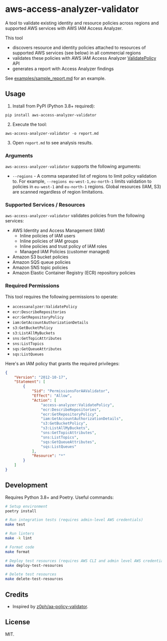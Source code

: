 # aws-access-analyzer-validator

A tool to validate existing identity and resource policies across regions
and supported AWS services with AWS IAM Access Analyzer.

This tool
* discovers resource and identity policies attached to resources of supported
  AWS services (see below) in all commercial regions
* validates these policies with AWS IAM Access Analyzer [ValidatePolicy](https://docs.aws.amazon.com/access-analyzer/latest/APIReference/API_ValidatePolicy.html)
  API
* generates a report with Access Analyzer findings

See [examples/sample_report.md](examples/sample_report.md) for an example.

## Usage

1. Install from PyPI (Python 3.8+ required):

  ```
  pip install aws-access-analyzer-validator
  ```

2. Execute the tool:

  ```
  aws-access-analyzer-validator -o report.md
  ```

3. Open `report.md` to see analysis results.

### Arguments

`aws-access-analyzer-validator` supports the following arguments:

* `--regions` - A comma separated list of regions to limit policy
  validation to. For example, `--regions eu-west-1,eu-north-1` limits
  validation to policies in `eu-west-1` and `eu-north-1` regions. Global
  resources (IAM, S3) are scanned regardless of region limitations.

### Supported Services / Resources

`aws-access-analyzer-validator` validates policies from the following
services:

* AWS Identity and Access Management (IAM)
  * Inline policies of IAM users
  * Inline policies of IAM groups
  * Inline policies and trust policy of IAM roles
  * Managed IAM Policies (customer managed)
* Amazon S3 bucket policies
* Amazon SQS queue policies
* Amazon SNS topic policies
* Amazon Elastic Container Registry (ECR) repository policies

### Required Permissions

This tool requires the following permissions to operate:

* `accessanalyzer:ValidatePolicy`
* `ecr:DescribeRepositories`
* `ecr:GetRepositoryPolicy`
* `iam:GetAccountAuthorizationDetails`
* `s3:GetBucketPolicy`
* `s3:ListAllMyBuckets`
* `sns:GetTopicAttributes`
* `sns:ListTopics`
* `sqs:GetQueueAttributes`
* `sqs:ListQueues`

Here's an IAM policy that grants the required privileges:

```json
{
    "Version": "2012-10-17",
    "Statement": [
        {
            "Sid": "PermissionsForAAValidator",
            "Effect": "Allow",
            "Action": [
                "access-analyzer:ValidatePolicy",
                "ecr:DescribeRepositories",
                "ecr:GetRepositoryPolicy",
                "iam:GetAccountAuthorizationDetails",
                "s3:GetBucketPolicy",
                "s3:ListAllMyBuckets",
                "sns:GetTopicAttributes",
                "sns:ListTopics",
                "sqs:GetQueueAttributes",
                "sqs:ListQueues"
            ],
            "Resource": "*"
        }
    ]
}
```

## Development

Requires Python 3.8+ and Poetry. Useful commands:

```bash
# Setup environment
poetry install

# Run integration tests (requires admin-level AWS credentials)
make test

# Run linters
make -k lint

# Format code
make format

# Deploy test resources (requires AWS CLI and admin level AWS credentials)
make deploy-test-resources

# Delete test resources
make delete-test-resources
```

## Credits

* Inspired by [z0ph/aa-policy-validator](https://github.com/z0ph/aa-policy-validator).

## License

MIT.
